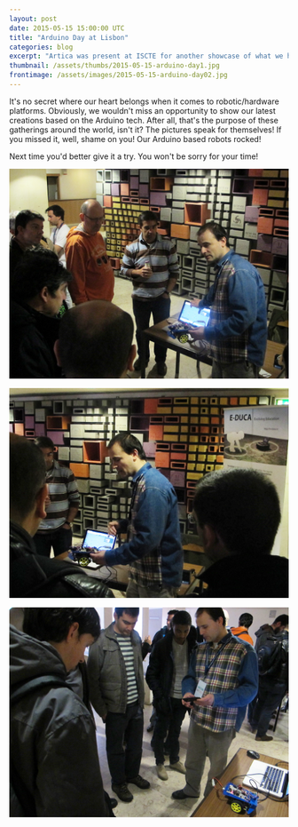 ```yaml
---
layout: post
date: 2015-05-15 15:00:00 UTC
title: "Arduino Day at Lisbon"
categories: blog
excerpt: "Artica was present at ISCTE for another showcase of what we have been doing with Arduino related stuff."
thumbnail: /assets/thumbs/2015-05-15-arduino-day1.jpg
frontimage: /assets/images/2015-05-15-arduino-day02.jpg
---
```


It's no secret where our heart belongs when it comes to robotic/hardware platforms. Obviously, we wouldn't miss an opportunity to show our latest creations based on the Arduino tech. After all, that's the purpose of these gatherings around the world, isn't it? The pictures speak for themselves! If you missed it, well, shame on you! Our Arduino based robots rocked!

Next time you'd better give it a try. You won't be sorry for your time!

![](/assets/images/2015-05-15-arduino-day02.jpg)

![](/assets/images/2015-05-15-arduino-day01.jpg)

![](/assets/images/2015-05-15-arduino-day03.jpg)
